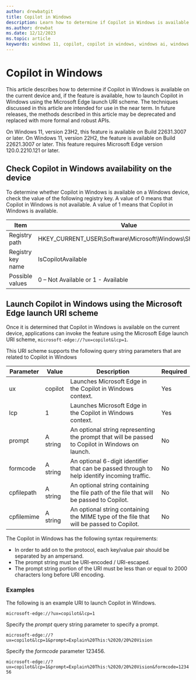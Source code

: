 ```yaml
---
author: drewbatgit
title: Copilot in Windows
description: Learn how to determine if Copilot in Windows is available on the current device and launch it using the Microsoft Edge launch URI scheme.
ms.author: drewbat
ms.date: 12/12/2023
ms.topic: article
keywords: windows 11, copilot, copilot in windows, windows ai, windows ml, winml, windows machine learning
---
```


# Copilot in Windows

This article describes how to determine if Copilot in Windows is available on the current device and, if the feature is available, how to launch Copilot in Windows using the Microsoft Edge launch URI scheme. The techniques discussed in this article are intended for use in the near term. In future releases, the methods described in this article may be deprecated and replaced with more formal and robust APIs.

On Windows 11, version 23H2, this feature is available on Build 22631.3007 or later. On Windows 11, version 22H2, the feature is available on Build 22621.3007 or later. This feature requires Microsoft Edge version 120.0.2210.121 or later.

## Check Copilot in Windows availability on the device

To determine whether Copilot in Windows is available on a Windows device, check the value of the following registry key. A value of 0 means that Copilot in Windows is not available. A value of 1 means that Copilot in Windows is available.

| Item | Value |
|------|-------|
| Registry path | HKEY_CURRENT_USER\Software\Microsoft\Windows\Shell\Copilot |
| Registry key name | IsCopilotAvailable |
| Possible values | 0 – Not Available or 1 - Available |

## Launch Copilot in Windows using the Microsoft Edge launch URI scheme

Once it is determined that Copilot in Windows is available on the current device, applications can invoke the feature using the Microsoft Edge launch URI scheme, `microsoft-edge://?ux=copilot&lcp=1`.

This URI scheme supports the following query string parameters that are related to Copilot in Windows

| Parameter | Value | Description | Required |
|-----------|-------|-------------|----------|
| ux        | copilot | Launches Microsoft Edge in the Copilot in Windows context. | Yes |
| lcp       | 1 | Launches Microsoft Edge in the Copilot in Windows context. | Yes |
| prompt    | A string | An optional string representing the prompt that will be passed to Copilot in Windows on launch. | No |
| formcode  | A string | An optional 6-digit identifier that can be passed through to help identify incoming traffic. | No |
| cpfilepath  | A string | An optional string containing the file path of the file that will be passed to Copilot. | No |
| cpfilemime  | A string | An optional string containing the MIME type of the file that will be passed to Copilot.  | No |

The Copilot in Windows has the following syntax requirements:

- In order to add on to the protocol, each key/value pair should be separated by an ampersand.
- The prompt string must be URI-encoded / URI-escaped.
- The prompt string portion of the URI must be less than or equal to 2000 characters long before URI encoding.

### Examples


The following is an example URI to launch Copilot in Windows.

`microsoft-edge://?ux=copilot&lcp=1`

Specify the *prompt* query string parameter to specify a prompt.

`microsoft-edge://?ux=copilot&lcp=1&prompt=Explain%20This:%2020/20%20Vision`

Specify the *formcode* parameter 123456.

`microsoft-edge://?ux=copilot&lcp=1&prompt=Explain%20This:%2020/20%20Vision&formcode=123456`
